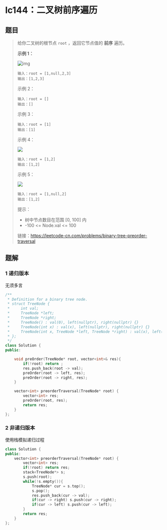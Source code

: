 # lc144：二叉树前序遍历

## 题目

> 给你二叉树的根节点 `root` ，返回它节点值的 **前序** 遍历。
>
>  
>
> **示例 1：**
>
> ![img](https://assets.leetcode.com/uploads/2020/09/15/inorder_1.jpg)
>
> ```
> 输入：root = [1,null,2,3]
> 输出：[1,2,3]
> ```
>
> 示例 2：
>
> ```
> 输入：root = []
> 输出：[]
> ```
>
> 示例 3：
>
> ```
> 输入：root = [1]
> 输出：[1]
> ```
>
> 示例 4：
>
> ![](https://assets.leetcode.com/uploads/2020/09/15/inorder_5.jpg)
>
> ```
> 输入：root = [1,2]
> 输出：[1,2]
> ```
>
> 示例 5：
>
> ![](https://assets.leetcode.com/uploads/2020/09/15/inorder_4.jpg)
>
> ```
> 输入：root = [1,null,2]
> 输出：[1,2]
> ```
>
> 
>
>
> 提示：
>
> - 树中节点数目在范围 [0, 100] 内
> - -100 <= Node.val <= 100
>
> 
>
> 链接：https://leetcode-cn.com/problems/binary-tree-preorder-traversal

## 题解

### 1 递归版本

无须多言

```c++
/**
 * Definition for a binary tree node.
 * struct TreeNode {
 *     int val;
 *     TreeNode *left;
 *     TreeNode *right;
 *     TreeNode() : val(0), left(nullptr), right(nullptr) {}
 *     TreeNode(int x) : val(x), left(nullptr), right(nullptr) {}
 *     TreeNode(int x, TreeNode *left, TreeNode *right) : val(x), left(left), right(right) {}
 * };
 */
class Solution {
public:

    void preOrder(TreeNode* root, vector<int>& res){
        if(!root) return ;
        res.push_back(root -> val);
        preOrder(root -> left, res);
        preOrder(root -> right, res);
    }

    vector<int> preorderTraversal(TreeNode* root) {
        vector<int> res;
        preOrder(root, res);
        return res;
    }
};
```

### 2 非递归版本

使用栈模拟递归过程

```c++
class Solution {
public:
    vector<int> preorderTraversal(TreeNode* root) {
        vector<int> res;
        if(!root) return res;
        stack<TreeNode*> s;
        s.push(root);
        while(!s.empty()){
            TreeNode* cur = s.top();
            s.pop();
            res.push_back(cur -> val);
            if(cur -> right) s.push(cur -> right);
            if(cur -> left) s.push(cur -> left);
        }
        return res;
    }
};
```

